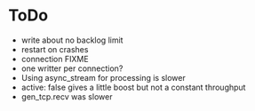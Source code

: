 # ToDo

- write about no backlog limit
- restart on crashes
- connection FIXME
- one writter per connection?
- Using async_stream for processing is slower
- active: false gives a little boost but not a constant throughput
- gen_tcp.recv was slower

